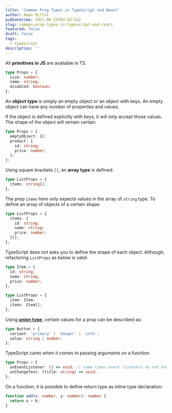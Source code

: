 ```yaml
---
title: 'Common Prop Types in TypeScript and React'
author: Aman Mittal
pubDatetime: 2021-06-29T03:42:51Z
slug: common-prop-types-in-typescript-and-react
featured: false
draft: false
tags:
  - typescript
description: ''
---
```


All **primitives in JS** are available in TS.

```ts
type Props = {
  size: number;
  name: string;
  disabled: boolean;
};
```

An **object** **type** is simply an empty object or an object with keys. An empty object can have any number of properties and values.

If the object is defined explicitly with keys, it will only accept those values. The shape of the object will remain certain.

```ts
type Props = {
  emptyObject: {};
  product: {
    id: string;
    price: number;
  };
};
```

Using square brackets `[]`, an **array type** is defined:

```ts
type ListProps = {
  items: string[];
};
```

The prop `items` here only expects values in the array of `string` type. To define an array of objects of a certain shape:

```ts
type ListProps = {
  items: {
    id: string;
    name: string;
    price: number;
  }[];
};
```

TypeScript does not asks you to define the shape of each object. Although, refactoring `ListProps` as below is valid:

```ts
type Item = {
  id: string;
  name: string;
  price: number;
};

type ListProps = {
  item: Item;
  items: Item[];
};
```

Using **[union type](https://react-typescript-cheatsheet.netlify.app/docs/basic/troubleshooting/types/#union-types-and-type-guarding)**, certain values for a prop can be described as:

```ts
type Button = {
  variant: 'primary' | 'danger' | 'info';
  value: string | number;
};
```

TypeScript cares when it comes to passing arguments on a function.

```ts
type Props = {
  onEventListener: () => void; // some times event listeners do not have return type
  onChangeText: (title: string) => void;
};
```

On a function, it is possible to define return type as inline type declaration:

```ts
function add(x: number, y: number): number {
  return a + b;
}
```
